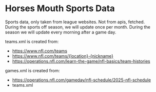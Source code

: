 # Horses Mouth Sports Data
Sports data, only taken from league websites.
Not from apis, fetched.
During the sports off season, we will update once per month.
During the season we will update every morning after a game day.

teams.xml is created from:
* https://www.nfl.com/teams
* https://www.nfl.com/teams/{location}-{nickname}
* https://operations.nfl.com/learn-the-game/nfl-basics/team-histories
  
games.xml is created from:
* https://operations.nfl.com/gameday/nfl-schedule/2025-nfl-schedule
* teams.xml
